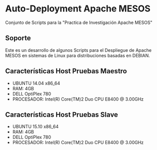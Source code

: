 

Auto-Deployment Apache MESOS
===============================

Conjunto de Scripts para la "Practica de Investigación Apache MESOS"

## Soporte
Este es un desarrollo de algunos Scripts para el Despliegue de Apache MESOS en sistemas de Linux para distribuciones basadas en DEBIAN.

## Características Host Pruebas Maestro
* UBUNTU 14.04 x86_64
* RAM: 4GB
* DELL OptiPlex 780
* PROCESADOR: Intel(R) Core(TM)2 Duo CPU E8400  @ 3.00GHz


## Características Host Pruebas Slave
* UBUNTU 15.10 x86_64 
* RAM: 4GB
* DELL OptiPlex 780
* PROCESADOR: Intel(R) Core(TM)2 Duo CPU E8400  @ 3.00GHz
